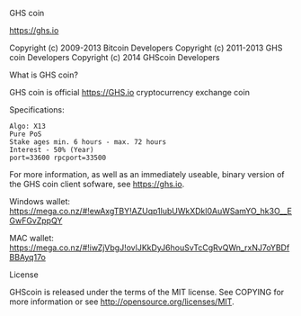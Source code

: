 GHS coin

https://ghs.io

Copyright (c) 2009-2013 Bitcoin Developers Copyright (c) 2011-2013 GHS coin Developers Copyright (c) 2014 GHScoin Developers

What is GHS coin?

GHS coin is official https://GHS.io cryptocurrency exchange coin

Specifications:

    Algo: X13
    Pure PoS
    Stake ages min. 6 hours - max. 72 hours
    Interest - 50% (Year)
    port=33600 rpcport=33500

For more information, as well as an immediately useable, binary version of the GHS coin client sofware, see https://ghs.io.

Windows wallet: https://mega.co.nz/#!ewAxgTBY!AZUqp1lubUWkXDkl0AuWSamYO_hk3O__EGwFGvZppQY

MAC wallet: https://mega.co.nz/#!iwZjVbgJ!ovlJKkDyJ6houSvTcCgRvQWn_rxNJ7oYBDfBBAyq17o

License

GHScoin is released under the terms of the MIT license. See COPYING for more information or see http://opensource.org/licenses/MIT.

